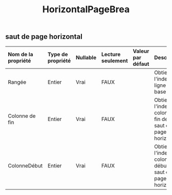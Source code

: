 ﻿---
title: HorizontalPageBrea
second_title: Aspose.Cells Cloud Documen
type: docs
url: /fr/specification/model/horizontalpagebreak/
description: "Aspose.Cells Spécification du modèle cloud : HorizontalPageBreak. Gérez sans effort Excel et d'autres feuilles de calcul avec des fonctionnalités telles que l'ouverture, la génération, l'édition, le fractionnement, la fusion, la comparaison et la conversion."
weight: 50
---
## **saut de page horizontal**

 

| Nom de la propriété| Type de propriété| Nullable| Lecture seulement| Valeur par défaut| Description|
|:- |:- |:- |:- |:- |:- |
| Rangée| Entier| Vrai| FAUX|| Obtient l'index de ligne de base zéro.|
| Colonne de fin| Entier| Vrai| FAUX|| Obtient l'index de colonne de fin de ce saut de page horizontal.|
| ColonneDébut| Entier| Vrai| FAUX|| Obtient l'index de la colonne de début de ce saut de page horizontal.|

